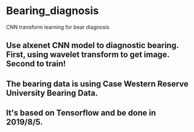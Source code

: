 # Bearing_diagnosis
 CNN transform learning for bear diagnosis


## Use alxenet CNN model to diagnostic bearing. First, using wavelet transform to get image. Second to train!
## The bearing data is using Case Western Reserve University Bearing Data.
## It's based on Tensorflow and be done in 2019/8/5.
